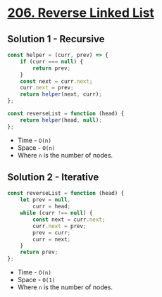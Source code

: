 # [206. Reverse Linked List](https://leetcode.com/problems/reverse-linked-list/)

## Solution 1 - Recursive

```js
const helper = (curr, prev) => {
    if (curr === null) {
        return prev;
    }
    const next = curr.next;
    curr.next = prev;
    return helper(next, curr);
};

const reverseList = function (head) {
    return helper(head, null);
};
```

-   Time - `O(n)`
-   Space - `O(n)`
-   Where `n` is the number of nodes.

## Solution 2 - Iterative

```js
const reverseList = function (head) {
    let prev = null,
        curr = head;
    while (curr !== null) {
        const next = curr.next;
        curr.next = prev;
        prev = curr;
        curr = next;
    }
    return prev;
};
```

-   Time - `O(n)`
-   Space - `O(1)`
-   Where `n` is the number of nodes.
